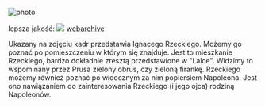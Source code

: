 ![photo](photo.jpg)

lepsza jakość:
![](https://static.polityka.pl/_resource/res/path/df/fc/dffc264a-95cb-41e6-8200-0aa5bd2784ac)
[webarchive](https://web.archive.org/web/20190904020721/https://static.polityka.pl/_resource/res/path/df/fc/dffc264a-95cb-41e6-8200-0aa5bd2784ac)

Ukazany na zdjęciu kadr przedstawia Ignacego Rzeckiego. Możemy go poznać po pomieszczeniu w którym się znajduje. Jest to mieszkanie Rzeckiego, bardzo dokładnie zresztą przedstawione w "Lalce". Widzimy to wspominany przez Prusa zielony obrus, czy zieloną firankę. Rzeckiego możemy również poznać po widocznym za nim popiersiem Napoleona. Jest ono nawiązaniem do zainteresowania Rzeckiego (i jego ojca) rodziną Napoleonów.